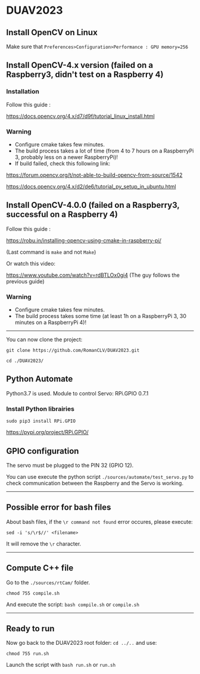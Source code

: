# DUAV2023

## Install OpenCV on Linux

Make sure that `Preferences>Configuration>Performance : GPU memory=256`


## Install OpenCV-4.x version (failed on a Raspberry3, didn't test on a Raspberry 4)

### Installation

Follow this guide :

https://docs.opencv.org/4.x/d7/d9f/tutorial_linux_install.html

### Warning
- Configure cmake takes few minutes.
- The build process takes a lot of time (from 4 to 7 hours on a RaspberryPi 3, probably less on a newer RaspberryPi)!
- If build failed, check this following link:

https://forum.opencv.org/t/not-able-to-build-opencv-from-source/1542

https://docs.opencv.org/4.x/d2/de6/tutorial_py_setup_in_ubuntu.html

## Install OpenCV-4.0.0 (failed on a Raspberry3, successful on a Raspberry 4)

Follow this guide :

https://robu.in/installing-opencv-using-cmake-in-raspberry-pi/

(Last command is `make` and not `Make`)

Or watch this video:

https://www.youtube.com/watch?v=rdBTLOx0gi4   (The guy follows the previous guide)

### Warning
- Configure cmake takes few minutes.
- The build process takes some time (at least 1h on a RaspberryPi 3, 30 minutes on a RaspberryPi 4)!

---

You can now clone the project:

`git clone https://github.com/RomanCLV/DUAV2023.git`

`cd ./DUAV2023/`


## Python Automate

Python3.7 is used.
Module to control Servo: RPi.GPIO 0.7.1 

### Install Python librairies

`sudo pip3 install RPi.GPIO`

https://pypi.org/project/RPi.GPIO/

## GPIO configuration
The servo must be plugged to the PIN 32 (GPIO 12).

You can use execute the python script `./sources/automate/test_servo.py` to check communication between the Raspberry and the Servo is working.

---

## Possible error for bash files
About bash files, if the `\r command not found` error occures, please execute:

`sed -i 's/\r$//' <filename>`

It will remove the `\r` character.

---

## Compute C++ file

Go to the `./sources/rtCam/` folder.

`chmod 755 compile.sh`

And execute the script: `bash compile.sh` or `compile.sh`

---

## Ready to run

Now go back to the DUAV2023 root folder: `cd ../..` and use:

`chmod 755 run.sh`

Launch the script with `bash run.sh` or `run.sh`
